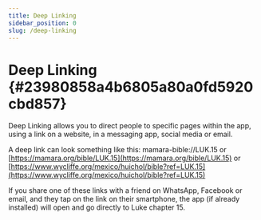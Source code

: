 ```yaml
---
title: Deep Linking
sidebar_position: 0
slug: /deep-linking
---
```


# Deep Linking {#23980858a4b6805a80a0fd5920cbd857}

Deep Linking allows you to direct people to specific pages within the app, using a link on a website, in a messaging app, social media or email.

A deep link can look something like this:
mamara-bible://LUK.15
or
[https://mamara.org/bible/LUK.15](https://mamara.org/bible/LUK.15)
or
[https://www.wycliffe.org/mexico/huichol/bible?ref=LUK.15](https://www.wycliffe.org/mexico/huichol/bible?ref=LUK.15)

If you share one of these links with a friend on WhatsApp, Facebook or email, and they tap on the link on their smartphone, the app (if already installed) will open and go directly to Luke chapter 15.


